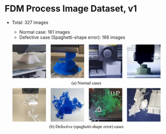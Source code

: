 # FDM Process Image Dataset, v1

- Total: 327 images
    - Normal case: 161 images
    - Defective case (Spaghetti-shape error): 166 images  
    
    ![](/dataset/sample_images.jpg)
